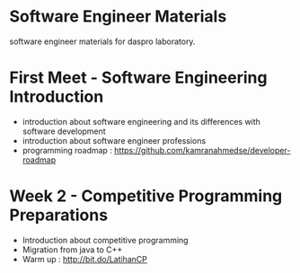 # Software Engineer Materials
software engineer materials for daspro laboratory. 

# First Meet - Software Engineering Introduction
- introduction about software engineering and its differences with software development
- introduction about software engineer professions
- programming roadmap : https://github.com/kamranahmedse/developer-roadmap

# Week 2 - Competitive Programming Preparations
- Introduction about competitive programming
- Migration from java to C++
- Warm up : http://bit.do/LatihanCP